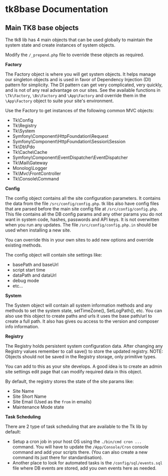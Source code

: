 # tk8base Documentation


## Main TK8 base objects

The tk8 lib has 4 main objects that can be used globally to maintain the 
system state and create instances of system objects. 

Modify the `/_prepend.php` file to override these objects as required.


__Factory__

The Factory object is where you will get system objects.
It helps manage our singleton objects and is used in favor of Dependency Injection (DI) pattern for simplicity.
The DI pattern can get very complicated, very quickly, and is not of any real advantage on our sites.
See the available functions in `\Tk\Factory`, `\Bs\Factory` and `\App\Factory` and override them 
in the `\App\Factory` object to suite your site's environment.


Use the Factory to get instances of the following common MVC objects:
- Tk\Config
- Tk\Registry
- Tk\System
- Symfony\Component\HttpFoundation\Request
- Symfony\Component\HttpFoundation\Session\Session
- Tk\Db\Pdo
- Tk\Cache\Cache
- Symfony\Component\EventDispatcher\EventDispatcher
- Tk\Mail\Gateway
- Monolog\Logger
- Tk\Mvc\FrontController
- Tk\Console\Command


__Config__

The config object contains all the site configuration parameters. It contains the data from
the file `/src/config/config.php`. tk libs also have config files that are parsed before the
main site config file at `/src/config/config.php`. This file contains all the DB config params and 
any other params you do not want in system code, hashes, passwords and API keys. It is not overwitten 
when you run any updates. The file `/src/config/config.php.in` should be used when installing a new site.

You can override this in your own sites to add new options and override existing methods.

The config object will contain site settings like:
- basePath and baseUrl
- script start time
- dataPath and dataUrl
- debug mode
- etc...


__System__

The System object will contain all system information methods 
and any methods to set the system state, setTimeZone(), SetLogPath(), etc.
You can also use this object to create paths and urls it uses the base path/url to create a full path.
It also has gives ou access to the version and composer info information.


__Registry__

The Registry holds persistent system configuration data.
After changing any Registry values remember to call save() to store the updated registry.
NOTE: Objects should not be saved in the Registry storage, only primitive types. 

You can add to this as your site develops. A good idea is to create an admin site settings edit page 
that can modify required data in this object.

By default, the registry stores the state of the site params like:
- Site Name
- Site Short Name
- Site Email (Used as the `from` in emails)
- Maintenance Mode state


__Task Scheduling__

There are 2 type of task scheduling that are available to the Tk lib by default:
- Setup a cron job in your host OS using the `./bin/cmd cron ...` command. You will 
have to update the `/App/Console/Cron` console command and add your scripts there. 
(You can also create a new command its just there for standardisation).
- Another place to look for automated tasks is the `/config/sql/events.sql` file
where DB events are stored, add you own events here as needed.

